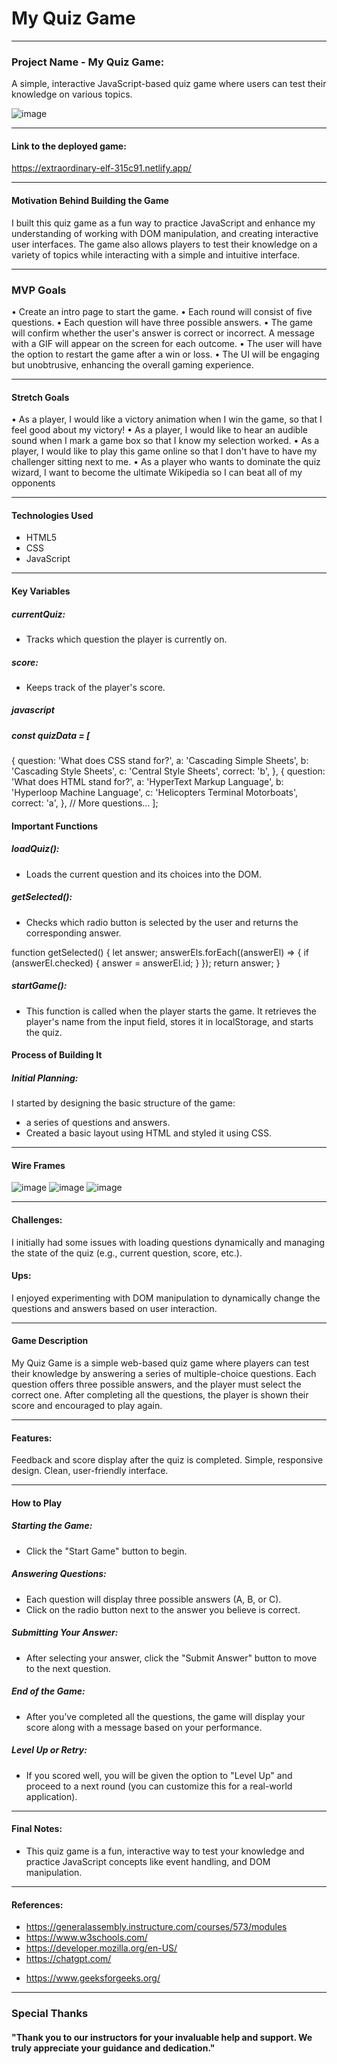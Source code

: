 # My Quiz Game

---

### Project Name - My Quiz Game:

A simple, interactive JavaScript-based quiz game where users can test their knowledge on various topics.

![image](./Screenshot%202024-11-07%20at%2012.50.48 PM.png)

---

#### Link to the deployed game:

https://extraordinary-elf-315c91.netlify.app/

---

#### Motivation Behind Building the Game

I built this quiz game as a fun way to practice JavaScript and enhance my understanding of working with DOM manipulation, and creating interactive user interfaces. The game also allows players to test their knowledge on a variety of topics while interacting with a simple and intuitive interface.

---

### MVP Goals

• Create an intro page to start the game.
• Each round will consist of five questions.
• Each question will have three possible answers.
• The game will confirm whether the user's answer is correct or incorrect. A message with a GIF will appear on the screen for each outcome.
• The user will have the option to restart the game after a win or loss.
• The UI will be engaging but unobtrusive, enhancing the overall gaming experience.

---

#### Stretch Goals

• As a player, I would like a victory animation when I win the game, so that I feel good about my victory!
• As a player, I would like to hear an audible sound when I mark a game box so that I know my selection worked.
• As a player, I would like to play this game online so that I don't have to have my challenger sitting next to me.
• As a player who wants to dominate the quiz wizard, I want to become the ultimate Wikipedia so I can beat all of my opponents

---

#### Technologies Used

- HTML5
- CSS
- JavaScript

---

#### Key Variables

##### currentQuiz:

- Tracks which question the player is currently on.

##### score:

- Keeps track of the player's score.

##### javascript

##### const quizData = [

{
question: 'What does CSS stand for?',
a: 'Cascading Simple Sheets',
b: 'Cascading Style Sheets',
c: 'Central Style Sheets',
correct: 'b',
},
{
question: 'What does HTML stand for?',
a: 'HyperText Markup Language',
b: 'Hyperloop Machine Language',
c: 'Helicopters Terminal Motorboats',
correct: 'a',
},
// More questions...
];

#### Important Functions

##### loadQuiz():

- Loads the current question and its choices into the DOM.

##### getSelected():

- Checks which radio button is selected by the user and returns the corresponding answer.

function getSelected() {
let answer;
answerEls.forEach((answerEl) => {
if (answerEl.checked) {
answer = answerEl.id;
}
});
return answer;
}

##### startGame():

- This function is called when the player starts the game. It retrieves the player's name from the input field, stores it in localStorage, and starts the quiz.

#### Process of Building It

##### Initial Planning:

I started by designing the basic structure of the game:

- a series of questions and answers.
- Created a basic layout using HTML and styled it using CSS.

---

#### Wire Frames

![image](./Screenshot%202024-11-05%20at%205.04.25 PM.png)
![image](./Screenshot%202024-11-05%20at%205.14.36 PM.png)
![image](./Screenshot%202024-11-06%20at%209.41.16 AM.png)

---

#### Challenges:

I initially had some issues with loading questions dynamically and managing the state of the quiz (e.g., current question, score, etc.).

#### Ups:

I enjoyed experimenting with DOM manipulation to dynamically change the questions and answers based on user interaction.

---

#### Game Description

My Quiz Game is a simple web-based quiz game where players can test their knowledge by answering a series of multiple-choice questions. Each question offers three possible answers, and the player must select the correct one. After completing all the questions, the player is shown their score and encouraged to play again.

---

#### Features:

Feedback and score display after the quiz is completed.
Simple, responsive design.
Clean, user-friendly interface.

---

#### How to Play

##### Starting the Game:

- Click the "Start Game" button to begin.

##### Answering Questions:

- Each question will display three possible answers (A, B, or C).
- Click on the radio button next to the answer you believe is correct.

##### Submitting Your Answer:

- After selecting your answer, click the "Submit Answer" button to move to the next question.

##### End of the Game:

- After you’ve completed all the questions, the game will display your score along with a message based on your performance.

##### Level Up or Retry:

- If you scored well, you will be given the option to "Level Up" and proceed to a next round (you can customize this for a real-world application).

---

#### Final Notes:

- This quiz game is a fun, interactive way to test your knowledge and practice JavaScript concepts like event handling, and DOM manipulation.

---

#### References:

- https://generalassembly.instructure.com/courses/573/modules
- https://www.w3schools.com/
- https://developer.mozilla.org/en-US/
- https://chatgpt.com/

* https://www.geeksforgeeks.org/

---

### Special Thanks

#### "Thank you to our instructors for your invaluable help and support. We truly appreciate your guidance and dedication."

